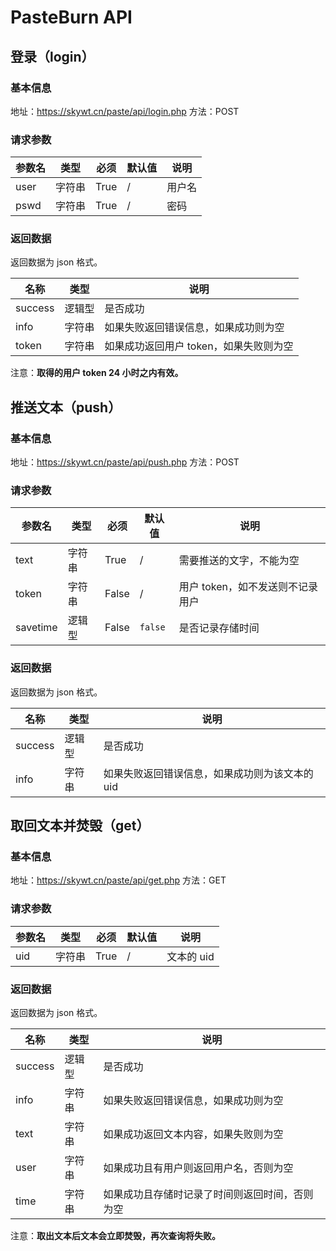 # PasteBurn API

## 登录（login）

### 基本信息

地址：https://skywt.cn/paste/api/login.php
方法：POST

### 请求参数

|参数名|类型|必须|默认值|说明|
|------|----|----|------|----|
|user|字符串|True|/|用户名|
|pswd|字符串|True|/|密码|

### 返回数据

返回数据为 json 格式。

|名称|类型|说明|
|----|----|----|
|success|逻辑型|是否成功|
|info|字符串|如果失败返回错误信息，如果成功则为空|
|token|字符串|如果成功返回用户 token，如果失败则为空|

注意：**取得的用户 token 24 小时之内有效。**

## 推送文本（push）

### 基本信息

地址：https://skywt.cn/paste/api/push.php
方法：POST

### 请求参数

|参数名|类型|必须|默认值|说明|
|------|----|----|------|----|
|text|字符串|True|/|需要推送的文字，不能为空|
|token|字符串|False|/|用户 token，如不发送则不记录用户|
|savetime|逻辑型|False|`false`|是否记录存储时间|

### 返回数据

返回数据为 json 格式。

|名称|类型|说明|
|----|----|----|
|success|逻辑型|是否成功|
|info|字符串|如果失败返回错误信息，如果成功则为该文本的 uid|

## 取回文本并焚毁（get）

### 基本信息

地址：https://skywt.cn/paste/api/get.php
方法：GET

### 请求参数

|参数名|类型|必须|默认值|说明|
|------|----|----|------|----|
|uid|字符串|True|/|文本的 uid|

### 返回数据

返回数据为 json 格式。

|名称|类型|说明|
|----|----|----|
|success|逻辑型|是否成功|
|info|字符串|如果失败返回错误信息，如果成功则为空|
|text|字符串|如果成功返回文本内容，如果失败则为空|
|user|字符串|如果成功且有用户则返回用户名，否则为空|
|time|字符串|如果成功且存储时记录了时间则返回时间，否则为空|

注意：**取出文本后文本会立即焚毁，再次查询将失败。**
